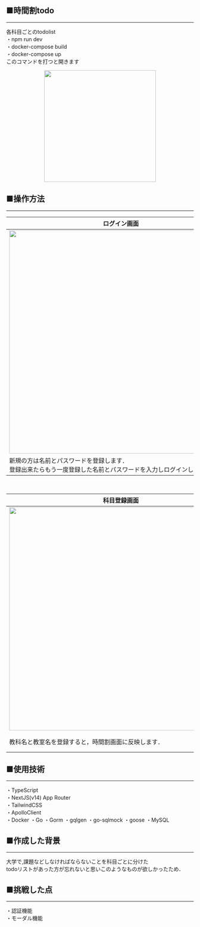 
## ■時間割todo
***
各科目ごとのtodolist<br>
・npm run dev<br>
・docker-compose build<br>
・docker-compose up<br>
このコマンドを打つと開きます<br>
<p align="center">

<img src="https://github.com/user-attachments/assets/60599e10-56d2-4b44-9784-0be20669d473" width=300>
   
## ■操作方法
***
| ログイン画面| 時間割画面|
| --- | --- | 
| <image src="https://github.com/user-attachments/assets/de0ca3b8-3ad5-4c8d-849c-1e09c7a2f23c" width=600>|<image src="https://github.com/user-attachments/assets/5b88759f-0b03-4775-ba43-30522b910cd9" width=450>|
| 新規の方は名前とパスワードを登録します．<br>登録出来たらもう一度登録した名前とパスワードを入力しログインします． |各時間のマスをタップすると科目登録画面，＋ボタンを押すとその科目のtodolistが開きます．  |
<br>

| 科目登録画面| todo画面|
| --- | --- | 
| <image src="https://github.com/user-attachments/assets/faeb57e3-8ec9-4f26-bcc8-f66a32d5cc9a" width=600>|<image src="https://github.com/user-attachments/assets/bbe07bb9-d106-41c7-92b5-d1c473bc8925" width=450>|
| 教科名と教室名を登録すると，時間割画面に反映します． |各科目のtodoを入力します．todoが終わった時はそのtodoの済ボタンを押すと完了したことになります．|<br><br>

## ■使用技術
***
・TypeScript<br>
・NextJS(v14) App Router<br>
・TailwindCSS<br>
・ApolloClient<br>
・Docker
・Go
・Gorm
・gqlgen
・go-sqlmock
・goose
・MySQL
## ■作成した背景
***
大学で,課題などしなければならないことを科目ごとに分けた<br>
todoリストがあった方が忘れないと思いこのようなものが欲しかったため．


## ■挑戦した点
***
・認証機能<br>
・モーダル機能
